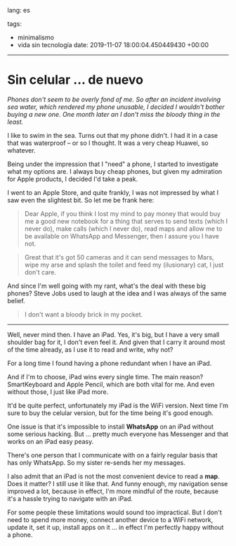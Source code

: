 lang: es

tags:
- minimalismo
- vida sin tecnología
date: 2019-11-07 18:00:04.450449430 +00:00

---

# Sin celular ... de nuevo

_Phones don't seem to be overly fond of me. So after an incident involving sea water, which rendered my phone unusable, I decided I wouldn't bother buying a new one. One month later an I don't miss the bloody thing in the least._

I like to swim in the sea. Turns out that my phone didn't. I had it in a case that was waterproof – or so I thought. It was a very cheap Huawei, so whatever.

Being under the impression that I "need" a phone, I started to investigate what my options are. I always buy cheap phones, but given my admiration for Apple products, I decided I'd take a peak.

I went to an Apple Store, and quite frankly, I was not impressed by what I saw even the slightest bit. So let me be frank here:

> Dear Apple, if you think I lost my mind to pay money that would buy me a good new notebook for a thing that serves to send texts (which I never do), make calls (which I never do), read maps and allow me to be available on WhatsApp and Messenger, then I assure you I have not.

> Great that it's got 50 cameras and it can send messages to Mars, wipe my arse and splash the toilet and feed my (ilusionary) cat, I just don't care.

And since I'm well going with my rant, what's the deal with these big phones? Steve Jobs used to laugh at the idea and I was always of the same belief.

> I don't want a bloody brick in my pocket.

---

Well, never mind then. I have an iPad. Yes, it's big, but I have a very small shoulder bag for it, I don't even feel it. And given that I carry it around most of the time already, as I use it to read and write, why not?

For a long time I found having a phone redundant when I have an iPad.

And if I'm to choose, iPad wins every single time. The main reason? SmartKeyboard and Apple Pencil, which are both vital for me. And even without those, I just like iPad more.

It'd be quite perfect, unfortunately my iPad is the WiFi version. Next time I'm sure to buy the celular version, but for the time being it's good enough. 

One issue is that it's impossible to install **WhatsApp** on an iPad without some serious hacking. But ... pretty much everyone has Messenger and that works on an iPad easy peasy.

There's one person that I communicate with on a fairly regular basis that has only WhatsApp. So my sister re-sends her my messages.

I also admit that an iPad is not the most convenient device to read a **map**. Does it matter? I still use it like that. And funny enough, my navigation sense improved a lot, because in effect, I'm more mindful of the route, because it's a hassle trying to navigate with an iPad.

For some people these limitations would sound too impractical. But I don't need to spend more money, connect another device to a WiFi network, update it, set it up, install apps on it ... in effect I'm perfectly happy without a phone.